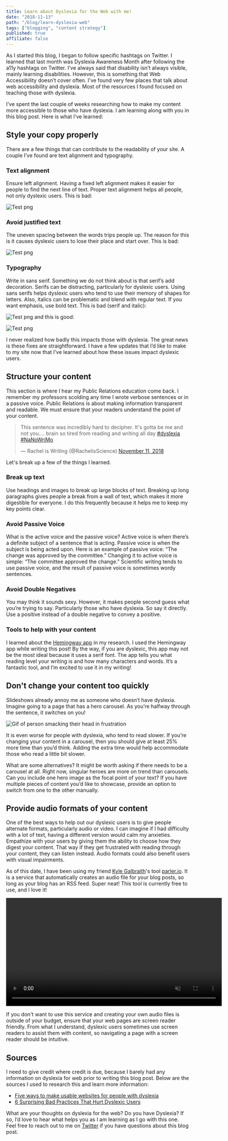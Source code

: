 ```yaml
---
title: Learn about Dyslexia for the Web with me!
date: "2018-11-13"
path: "/blog/learn-dyslexia-web"
tags: ["blogging", "content strategy"]
published: true
affiliate: false
---
```


As I started this blog, I began to follow specific hashtags on Twitter. I learned that last month was Dyslexia Awareness Month after following the a11y hashtags on Twitter. I’ve always said that disability isn’t always visible, mainly learning disabilities. However, this is something that Web Accessibility doesn’t cover often. I’ve found very few places that talk about web accessibility and dyslexia. Most of the resources I found focused on teaching those with dyslexia.

I’ve spent the last couple of weeks researching how to make my content more accessible to those who have dyslexia. I am learning along with you in this blog post. Here is what I’ve learned:

## Style your copy properly
There are a few things that can contribute to the readability of your site. A couple I’ve found are text alignment and typography.

### Text alignment 
Ensure left alignment. Having a fixed left alignment makes it easier for people to find the next line of text. Proper text alignment helps all people, not only dyslexic users. This is bad:

![Test png](./centered-text.png)
### Avoid justified text 
The uneven spacing between the words trips people up. The reason for this is it causes dyslexic users to lose their place and start over. This is bad:

![Test png](./justified-text.png)
### Typography
Write in sans serif. Something we do not think about is that serif’s add decoration. Serifs can be distracting, particularly for dyslexic users. Using sans serifs helps dyslexic users who tend to use their memory of shapes for letters. Also, italics can be problematic and blend with regular text. If you want emphasis, use bold text. This is bad (serif and italic):

![Test png](./serif.png) and this is good: 

![Test png](./sans-serif.png)

I never realized how badly this impacts those with dyslexia. The great news is these fixes are straightforward. I have a few updates that I’d like to make to my site now that I’ve learned about how these issues impact dyslexic users.

## Structure your content
This section is where I hear my Public Relations education come back. I remember my professors scolding any time I wrote verbose sentences or in a passive voice. Public Relations is about making information transparent and readable. We must ensure that your readers understand the point of your content.

<blockquote class="twitter-tweet" data-lang="en"><p lang="en" dir="ltr">This sentence was incredibly hard to decipher. It&#39;s gotta be me and not you.... brain so tired from reading and writing all day <a href="https://twitter.com/hashtag/dyslexia?src=hash&amp;ref_src=twsrc%5Etfw">#dyslexia</a> <a href="https://twitter.com/hashtag/NaNoWriMo?src=hash&amp;ref_src=twsrc%5Etfw">#NaNoWriMo</a></p>&mdash; Rachel is Writing (@RachelisScience) <a href="https://twitter.com/RachelisScience/status/1061728503383707652?ref_src=twsrc%5Etfw">November 11, 2018</a></blockquote>

Let's break up a few of the things I learned.

### Break up text
Use headings and images to break up large blocks of text. Breaking up long paragraphs gives people a break from a wall of text, which makes it more digestible for everyone. I do this frequently because it helps me to keep my key points clear.

### Avoid Passive Voice

What is the active voice and the passive voice? Active voice is when there’s a definite subject of a sentence that is acting. Passive voice is when the subject is being acted upon. Here is an example of passive voice: “The change was approved by the committee.” Changing it to active voice is simple: “The committee approved the change.” Scientific writing tends to use passive voice, and the result of passive voice is sometimes wordy sentences.

### Avoid Double Negatives

You may think it sounds sexy. However, it makes people second guess what you’re trying to say. Particularly those who have dyslexia. So say it directly. Use a positive instead of a double negative to convey a positive.

### Tools to help with your content
I learned about the [Hemingway app](http://www.hemingwayapp.com/) in my research. I used the Hemingway app while writing this post! By the way, if you are dyslexic, this app may not be the most ideal because it uses a serif font. The app tells you what reading level your writing is and how many characters and words. It’s a fantastic tool, and I’m excited to use it in my writing!

## Don't change your content too quickly

Slideshows already annoy me as someone who doesn’t have dyslexia. Imagine going to a page that has a hero carousel. As you’re halfway through the sentence, it switches on you!

![Gif of person smacking their head in frustration](https://media.giphy.com/media/l4pMc4UUV7xGpPgWY/giphy.gif)

It is even worse for people with dyslexia, who tend to read slower. If you’re changing your content in a carousel, then you should give at least 25% more time than you’d think. Adding the extra time would help accommodate those who read a little bit slower.

What are some alternatives? It might be worth asking if there needs to be a carousel at all. Right now, singular heroes are more on trend than carousels. Can you include one hero image as the focal point of your text? If you have multiple pieces of content you’d like to showcase, provide an option to switch from one to the other manually.

## Provide audio formats of your content
One of the best ways to help out our dyslexic users is to give people alternate formats, particularly audio or video. I can imagine if I had difficulty with a lot of text, having a different version would calm my anxieties. Empathize with your users by giving them the ability to choose how they digest your content. That way if they get frustrated with reading through your content, they can listen instead. Audio formats could also benefit users with visual impairments.

As of this date, I have been using my friend [Kyle Galbraith](https://twitter.com/kylegalbraith)'s tool [parler.io](https://parler.io/). It is a service that automatically creates an audio file for your blog posts, so long as your blog has an RSS feed. Super neat! This tool is currently free to use, and I love it!

<video controls width="590" muted>
<source src="parler-io-demo.mov">
</video>

If you don't want to use this service and creating your own audio files is outside of your budget, ensure that your web pages are screen reader friendly. From what I understand, dyslexic users sometimes use screen readers to assist them with content, so navigating a page with a screen reader should be intuitive. 

## Sources

I need to give credit where credit is due, because I barely had any information on dyslexia for web prior to writing this blog post. Below are the sources I used to research this and learn more information:
- [Five ways to make usable websites for people with dyslexia](https://www.userzoom.com/blog/five-ways-to-make-usable-websites-for-people-with-dyslexia/)
- [6 Surprising Bad Practices That Hurt Dyslexic Users](http://uxmovement.com/content/6-surprising-bad-practices-that-hurt-dyslexic-users/) 

What are your thoughts on dyslexia for the web? Do you have Dyslexia? If so, I’d love to hear what helps you as I am learning as I go with this one. Feel free to reach out to me on [Twitter](https://twitter.com/littlekope0903) if you have questions about this blog post.